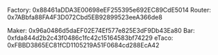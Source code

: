 Factory: 0x88461aDDA3E00698eEF255395e692EC89CdE5014
Router: 0x7ABbfa88FA4F3D072Cbd5EB92899523eeA366de8

Maker: 0x96a0486d5daEF02E74Ef577e825E3dF9Db43Ea80
Bar: 0xfda844d2b2c43f0486c1fc42c15164583bf74229
eTaco: 0xFBBD3865EC81fCD1105219A51F0684cd288EcA42
